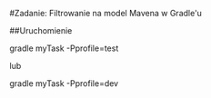 #Zadanie: Filtrowanie na model Mavena w Gradle'u

##Uruchomienie

gradle myTask -Pprofile=test

lub

gradle myTask -Pprofile=dev
